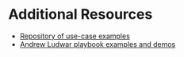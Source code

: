 # Additional Resources


* [Repository of use-case examples](https://github.com/eanylin/ansible-lab/)
* [Andrew Ludwar playbook examples and demos](https://github.com/aludwar/ansible)
